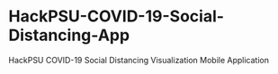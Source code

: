 # HackPSU-COVID-19-Social-Distancing-App
HackPSU COVID-19 Social Distancing Visualization Mobile Application
